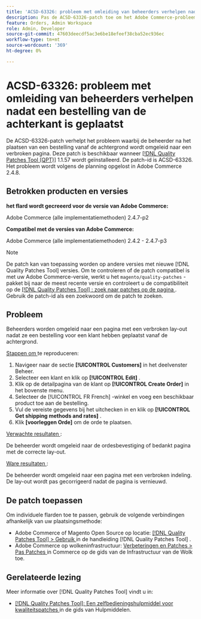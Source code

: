 ```yaml
---
title: 'ACSD-63326: probleem met omleiding van beheerders verhelpen nadat een bestelling van de achterkant is geplaatst'
description: Pas de ACSD-63326-patch toe om het Adobe Commerce-probleem op te lossen, waarbij de beheerder na het plaatsen van een bestelling vanaf de achtergrond wordt omgeleid naar een verbroken pagina.
feature: Orders, Admin Workspace
role: Admin, Developer
source-git-commit: 47603deecdf5ac3e6be18efeef38cba52ec936ec
workflow-type: tm+mt
source-wordcount: '369'
ht-degree: 0%

---
```


# ACSD-63326: probleem met omleiding van beheerders verhelpen nadat een bestelling van de achterkant is geplaatst

De ACSD-63326-patch verhelpt het probleem waarbij de beheerder na het plaatsen van een bestelling vanaf de achtergrond wordt omgeleid naar een verbroken pagina. Deze patch is beschikbaar wanneer [[!DNL Quality Patches Tool (QPT)]](/help/tools/quality-patches-tool/quality-patches-tool-to-self-serve-quality-patches.md) 1.1.57 wordt geïnstalleerd. De patch-id is ACSD-63326. Het probleem wordt volgens de planning opgelost in Adobe Commerce 2.4.8.

## Betrokken producten en versies

**het flard wordt gecreeerd voor de versie van Adobe Commerce:**

Adobe Commerce (alle implementatiemethoden) 2.4.7-p2

**Compatibel met de versies van Adobe Commerce:**

Adobe Commerce (alle implementatiemethoden) 2.4.2 - 2.4.7-p3

>[!NOTE]
>
>De patch kan van toepassing worden op andere versies met nieuwe [!DNL Quality Patches Tool] versies. Om te controleren of de patch compatibel is met uw Adobe Commerce-versie, werkt u het `magento/quality-patches` -pakket bij naar de meest recente versie en controleert u de compatibiliteit op de [[!DNL Quality Patches Tool] : zoek naar patches op de pagina ](https://experienceleague.adobe.com/tools/commerce-quality-patches/index.html?lang=nl-NL) . Gebruik de patch-id als een zoekwoord om de patch te zoeken.

## Probleem

Beheerders worden omgeleid naar een pagina met een verbroken lay-out nadat ze een bestelling voor een klant hebben geplaatst vanaf de achtergrond.

<u> Stappen om </u> te reproduceren:

1. Navigeer naar de sectie **[!UICONTROL Customers]** in het deelvenster Beheer.
1. Selecteer een klant en klik op **[!UICONTROL Edit]** .
1. Klik op de detailpagina van de klant op **[!UICONTROL Create Order]** in het bovenste menu.
1. Selecteer de [!UICONTROL FR French] -winkel en voeg een beschikbaar product toe aan de bestelling.
1. Vul de vereiste gegevens bij het uitchecken in en klik op **[!UICONTROL Get shipping methods and rates]** .
1. Klik **[voorleggen Orde]** om de orde te plaatsen.

<u> Verwachte resultaten </u>:

De beheerder wordt omgeleid naar de ordesbevestiging of bedankt pagina met de correcte lay-out.

<u> Ware resultaten </u>:

De beheerder wordt omgeleid naar een pagina met een verbroken indeling. De lay-out wordt pas gecorrigeerd nadat de pagina is vernieuwd.

## De patch toepassen

Om individuele flarden toe te passen, gebruik de volgende verbindingen afhankelijk van uw plaatsingsmethode:

* Adobe Commerce of Magento Open Source op locatie: [[!DNL Quality Patches Tool]  > Gebruik ](/help/tools/quality-patches-tool/usage.md) in de handleiding [!DNL Quality Patches Tool] .
* Adobe Commerce op wolkeninfrastructuur: [ Verbeteringen en Patches > Pas Patches ](https://experienceleague.adobe.com/docs/commerce-cloud-service/user-guide/develop/upgrade/apply-patches.html?lang=nl-NL) in Commerce op de gids van de Infrastructuur van de Wolk toe.


## Gerelateerde lezing

Meer informatie over [!DNL Quality Patches Tool] vindt u in:

* [[!DNL Quality Patches Tool]: Een zelfbedieningshulpmiddel voor kwaliteitspatches ](/help/tools/quality-patches-tool/quality-patches-tool-to-self-serve-quality-patches.md) in de gids van Hulpmiddelen.
